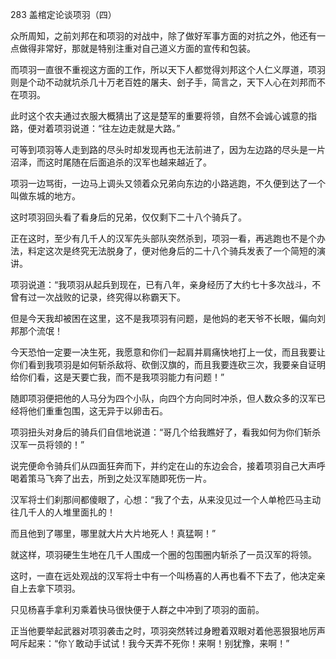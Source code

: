 283 盖棺定论谈项羽（四）



众所周知，之前刘邦在和项羽的对战中，除了做好军事方面的对抗之外，他还有一点做得非常好，那就是特别注重对自己道义方面的宣传和包装。

而项羽一直很不重视这方面的工作，所以天下人都觉得刘邦这个人仁义厚道，项羽则是个动不动就坑杀几十万老百姓的屠夫、刽子手，简言之，天下人心在刘邦而不在项羽。



此时这个农夫通过衣服大概猜出了这是楚军的重要将领，自然不会诚心诚意的指路，便对着项羽说道：“往左边走就是大路。” 

可等到项羽等人走到路的尽头时却发现再也无法前进了，因为左边路的尽头是一片沼泽，而这时尾随在后面追杀的汉军也越来越近了。

项羽一边骂街，一边马上调头又领着众兄弟向东边的小路逃跑，不久便到达了一个叫做东城的地方。

这时项羽回头看了看身后的兄弟，仅仅剩下二十八个骑兵了。



正在这时，至少有几千人的汉军先头部队突然杀到，项羽一看，再逃跑也不是个办法，料定这次是终究无法脱身了，便对他身后的二十八个骑兵发表了一个简短的演讲。

项羽说道：“我项羽从起兵到现在，已有八年，亲身经历了大约七十多次战斗，不曾有过一次战败的记录，终究得以称霸天下。

但是今天我却被困在这里，这不是我项羽有问题，是他妈的老天爷不长眼，偏向刘邦那个流氓！

今天恐怕一定要一决生死，我愿意和你们一起肩并肩痛快地打上一仗，而且我要让你们看到我项羽是如何斩杀敌将、砍倒汉旗的，而且我要连砍三次，我要亲自证明给你们看，这是天要亡我，而不是我项羽能力有问题！”



随即项羽便把他的人马分为四个小队，向四个方向同时冲杀，但人数众多的汉军已经将他们重重包围，这无异于以卵击石。

项羽扭头对身后的骑兵们自信地说道：“哥几个给我瞧好了，看我如何为你们斩杀汉军一员将领的！” 

说完便命令骑兵们从四面狂奔而下，并约定在山的东边会合，接着项羽自己大声呼喝着策马飞奔了出去，所到之处汉军随即死伤一片。



汉军将士们刹那间都傻眼了，心想：“我了个去，从来没见过一个人单枪匹马主动往几千人的人堆里面扎的！

而且他到了哪里，哪里就大片大片地死人！真猛啊！”

就这样，项羽硬生生地在几千人围成一个圈的包围圈内斩杀了一员汉军的将领。



这时，一直在远处观战的汉军将士中有一个叫杨喜的人再也看不下去了，他决定亲自上去拿下项羽。

只见杨喜手拿利刃乘着快马很快便于人群之中冲到了项羽的面前。

正当他要举起武器对项羽袭击之时，项羽突然转过身瞪着双眼对着他恶狠狠地厉声呵斥起来：“你丫敢动手试试！我今天弄不死你！来啊！别犹豫，来啊！”

